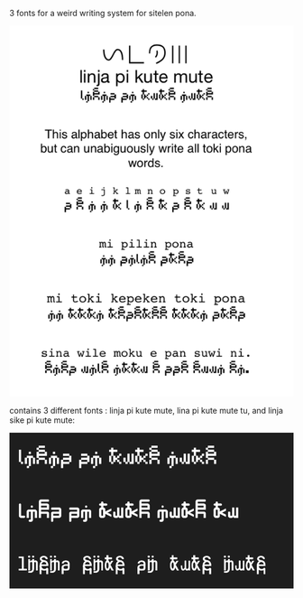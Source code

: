 3 fonts for a weird writing system for sitelen pona.

![image](image.png)

contains 3 different fonts : linja pi kute mute, lina pi kute mute tu, and linja sike pi kute mute:

![image](previews.png)



